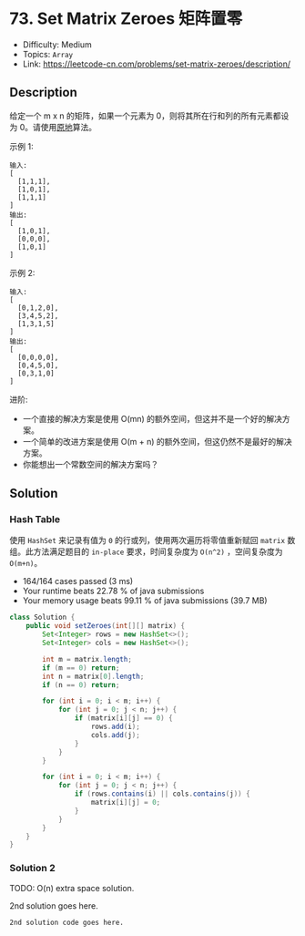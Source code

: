# 73. Set Matrix Zeroes 矩阵置零

- Difficulty: Medium
- Topics: `Array`
- Link: https://leetcode-cn.com/problems/set-matrix-zeroes/description/

## Description

给定一个 m x n 的矩阵，如果一个元素为 0，则将其所在行和列的所有元素都设为 0。请使用[原地](http://baike.baidu.com/item/原地算法)算法。

示例 1:
```
输入: 
[
  [1,1,1],
  [1,0,1],
  [1,1,1]
]
输出: 
[
  [1,0,1],
  [0,0,0],
  [1,0,1]
]
```
示例 2:
```
输入: 
[
  [0,1,2,0],
  [3,4,5,2],
  [1,3,1,5]
]
输出: 
[
  [0,0,0,0],
  [0,4,5,0],
  [0,3,1,0]
]
```
进阶:

- 一个直接的解决方案是使用  O(mn) 的额外空间，但这并不是一个好的解决方案。
- 一个简单的改进方案是使用 O(m + n) 的额外空间，但这仍然不是最好的解决方案。
- 你能想出一个常数空间的解决方案吗？

## Solution

### Hash Table

使用 `HashSet` 来记录有值为 `0` 的行或列，使用两次遍历将零值重新赋回 `matrix` 数组。此方法满足题目的 `in-place` 要求，时间复杂度为 `O(n^2)` ，空间复杂度为 `O(m+n)`。

- 164/164 cases passed (3 ms)
- Your runtime beats 22.78 % of java submissions
- Your memory usage beats 99.11 % of java submissions (39.7 MB)

```java
class Solution {
    public void setZeroes(int[][] matrix) {
        Set<Integer> rows = new HashSet<>();
        Set<Integer> cols = new HashSet<>();

        int m = matrix.length;
        if (m == 0) return;
        int n = matrix[0].length;
        if (n == 0) return;

        for (int i = 0; i < m; i++) {
            for (int j = 0; j < n; j++) {
                if (matrix[i][j] == 0) {
                    rows.add(i);
                    cols.add(j);
                }
            }
        }

        for (int i = 0; i < m; i++) {
            for (int j = 0; j < n; j++) {
                if (rows.contains(i) || cols.contains(j)) {
                    matrix[i][j] = 0;
                }
            }
        }
    }
}
```

### Solution 2

TODO: O(n) extra space solution.

2nd solution goes here.

```lang
2nd solution code goes here.
```